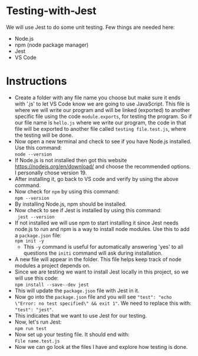 # Testing-with-Jest
We will use Jest to do some unit testing. Few things are needed here:
* Node.js
* npm (node package manager)
* Jest
* VS Code

# Instructions
* Create a folder with any file name you choose but make sure it ends with '.js' to let VS Code know we are going to use JavaScript. This file is where we will write our program and will be linked (exported) to another specific file using the code ```module.exports```, for testing the program. So if our file name is ```hello.js``` where we write our program, the code in that file will be exported to another file called ```testing file.test.js```, where the testing will be done.
* Now open a new terminal and check to see if you have Node.js installed. Use this command:  
```node --version```
* If Node.js is not installed then got this website https://nodejs.org/en/download/ and choose the recommended options. I personally chose version 19.
* After installing it, go back to VS code and verify by using the above command.
* Now check for ```npm``` by using this command:  
```npm --version```
* By installing Node.js, npm should be installed.
* Now check to see if Jest is installed by using this command:  
``` jest --version```
* If not installed we will use npm to start installing it since Jest needs node.js to run and npm is a way to install node modules. Use this to add a ```package.json``` file:  
```npm init -y```
  * This ```-y``` command is useful for automatically answering 'yes' to all questions the ```initi``` command will ask during installation.
* A new file will appear in the folder. This file helps keep track of node modules a project depends on.
* Since we are testing we want to install Jest locally in this project, so we will use this code:  
```npm install --save--dev jest```
* This will update the ```package.json``` file with Jest in it.
* Now go into the ```package.json``` file and you will see ```"test": "echo \"Error: no test specified\" && exit 1"```. We need to replace this with:  
```"test": "jest"```.
 * This indicates that we want to use Jest for our testing.
* Now, let's run Jest:  
```npm run test```
* Now set up your testing file. It should end with:  
```File name.test.js```
* Now we can go look at the files I have and explore how testing is done.


